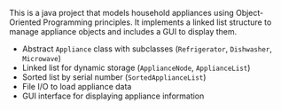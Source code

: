 This is a java project that models household appliances using Object-Oriented Programming principles.
It implements a linked list structure to manage appliance objects and includes a GUI to display them.


- Abstract `Appliance` class with subclasses (`Refrigerator`, `Dishwasher`, `Microwave`)
- Linked list for dynamic storage (`ApplianceNode`, `ApplianceList`)
- Sorted list by serial number (`SortedApplianceList`)
- File I/O to load appliance data
- GUI interface for displaying appliance information
